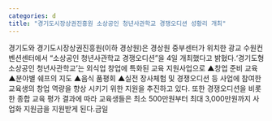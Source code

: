 ```yaml
---
categories: d
title: "경기도시장상권진흥원 소상공인 청년사관학교 경쟁오디션 성황리 개최"
---
```

경기도와 경기도시장상권진흥원(이하 경상원)은 경상원 중부센터가 위치한 광교 수원컨벤션센터에서 “소상공인 청년사관학교 경쟁오디션”을 4일 개최했다고 밝혔다.‘경기도형 소상공인 청년사관학교’는 외식업 창업에 특화된 교육 지원사업으로 ▲창업 준비 교육 ▲분야별 쉐프의 지도 ▲음식 품평회 ▲실전 장사체험 및 경쟁오디션 등 사업에 참여한 교육생의 창업 역량을 향상 시키기 위한 지원을 추진하고 있다. 또한 경쟁오디션을 비롯한 종합 교육 평가 결과에 따라 교육생들은 최소 500만원부터 최대 3,000만원까지 사업화 지원금을 지원받게 된다.금일